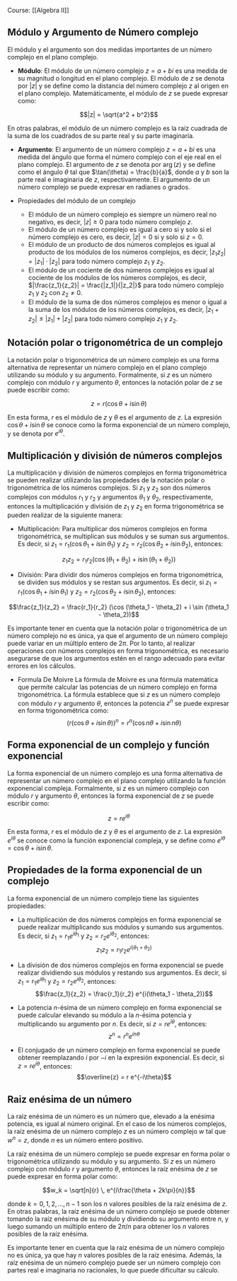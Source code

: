 Course: [[Algebra II]]

## Módulo y Argumento de Número complejo

El módulo y el argumento son dos medidas importantes de un número complejo en el plano complejo.

- **Módulo**: El módulo de un número complejo $z = a + bi$ es una medida de su magnitud o longitud en el plano complejo. El módulo de $z$ se denota por $|z|$ y se define como la distancia del número complejo $z$ al origen en el plano complejo. Matemáticamente, el módulo de $z$ se puede expresar como:

$$|z| = \sqrt{a^2 + b^2}$$

En otras palabras, el módulo de un número complejo es la raíz cuadrada de la suma de los cuadrados de su parte real y su parte imaginaria.

- **Argumento**: El argumento de un número complejo $z = a + bi$ es una medida del ángulo que forma el número complejo con el eje real en el plano complejo. El argumento de $z$ se denota por $\operatorname{arg}(z)$ y se define como el ángulo $\theta$ tal que $\tan(\theta) = \frac{b}{a}$, donde $a$ y $b$ son la parte real e imaginaria de $z$, respectivamente. El argumento de un número complejo se puede expresar en radianes o grados.

- Propiedades del módulo de un complejo
	- El módulo de un número complejo es siempre un número real no negativo, es decir, $|z| \geq 0$ para todo número complejo $z$.
	- El módulo de un número complejo es igual a cero si y solo si el número complejo es cero, es decir, $|z| = 0$ si y solo si $z = 0$.
	- El módulo de un producto de dos números complejos es igual al producto de los módulos de los números complejos, es decir, $|z_1 z_2| = |z_1| \cdot |z_2|$ para todo número complejo $z_1$ y $z_2$.
	- El módulo de un cociente de dos números complejos es igual al cociente de los módulos de los números complejos, es decir, $|\frac{z_1}{z_2}| = \frac{|z_1|}{|z_2|}$ para todo número complejo $z_1$ y $z_2$ con $z_2 \neq 0$.
	- El módulo de la suma de dos números complejos es menor o igual a la suma de los módulos de los números complejos, es decir, $|z_1 + z_2| \leq |z_1| + |z_2|$ para todo número complejo $z_1$ y $z_2$.
    

## Notación polar o trigonométrica de un complejo
La notación polar o trigonométrica de un número complejo es una forma alternativa de representar un número complejo en el plano complejo utilizando su módulo y su argumento. Formalmente, si $z$ es un número complejo con módulo $r$ y argumento $\theta$, entonces la notación polar de $z$ se puede escribir como:

$$z = r(\cos \theta + i \sin \theta)$$

En esta forma, $r$ es el módulo de $z$ y $\theta$ es el argumento de $z$. La expresión $\cos \theta + i \sin \theta$ se conoce como la forma exponencial de un número complejo, y se denota por $e^{i\theta}$.

## Multiplicación y división de números complejos
La multiplicación y división de números complejos en forma trigonométrica se pueden realizar utilizando las propiedades de la notación polar o trigonométrica de los números complejos. Si $z_1$ y $z_2$ son dos números complejos con módulos $r_1$ y $r_2$ y argumentos $\theta_1$ y $\theta_2$, respectivamente, entonces la multiplicación y división de $z_1$ y $z_2$ en forma trigonométrica se pueden realizar de la siguiente manera:

- Multiplicación: Para multiplicar dos números complejos en forma trigonométrica, se multiplican sus módulos y se suman sus argumentos. Es decir, si $z_1 = r_1(\cos \theta_1 + i \sin \theta_1)$ y $z_2 = r_2(\cos \theta_2 + i \sin \theta_2)$, entonces:

$$z_1 z_2 = r_1 r_2 (\cos (\theta_1 + \theta_2) + i \sin (\theta_1 + \theta_2))$$

- División: Para dividir dos números complejos en forma trigonométrica, se dividen sus módulos y se restan sus argumentos. Es decir, si $z_1 = r_1(\cos \theta_1 + i \sin \theta_1)$ y $z_2 = r_2(\cos \theta_2 + i \sin \theta_2)$, entonces:

$$\frac{z_1}{z_2} = \frac{r_1}{r_2} (\cos (\theta_1 - \theta_2) + i \sin (\theta_1 - \theta_2))$$

Es importante tener en cuenta que la notación polar o trigonométrica de un número complejo no es única, ya que el argumento de un número complejo puede variar en un múltiplo entero de $2\pi$. Por lo tanto, al realizar operaciones con números complejos en forma trigonométrica, es necesario asegurarse de que los argumentos estén en el rango adecuado para evitar errores en los cálculos.

- Formula De Moivre
    La fórmula de Moivre es una fórmula matemática que permite calcular las potencias de un número complejo en forma trigonométrica. La fórmula establece que si $z$ es un número complejo con módulo $r$ y argumento $\theta$, entonces la potencia $z^n$ se puede expresar en forma trigonométrica como:$$(r(\cos \theta + i \sin \theta))^n = r^n (\cos n\theta + i \sin n\theta)$$

## Forma exponencial de un complejo y función exponencial
La forma exponencial de un número complejo es una forma alternativa de representar un número complejo en el plano complejo utilizando la función exponencial compleja. Formalmente, si $z$ es un número complejo con módulo $r$ y argumento $\theta$, entonces la forma exponencial de $z$ se puede escribir como:

$$z = r e^{i\theta}$$

En esta forma, $r$ es el módulo de $z$ y $\theta$ es el argumento de $z$. La expresión $e^{i\theta}$ se conoce como la función exponencial compleja, y se define como $e^{i\theta} = \cos \theta + i \sin \theta$.

## Propiedades de la forma exponencial de un complejo
La forma exponencial de un número complejo tiene las siguientes propiedades:

- La multiplicación de dos números complejos en forma exponencial se puede realizar multiplicando sus módulos y sumando sus argumentos. Es decir, si $z_1 = r_1 e^{i\theta_1}$ y $z_2 = r_2 e^{i\theta_2}$, entonces:$$z_1 z_2 = r_1 r_2 e^{i(\theta_1 + \theta_2)}$$

- La división de dos números complejos en forma exponencial se puede realizar dividiendo sus módulos y restando sus argumentos. Es decir, si $z_1 = r_1 e^{i\theta_1}$ y $z_2 = r_2 e^{i\theta_2}$, entonces:$$\frac{z_1}{z_2} = \frac{r_1}{r_2} e^{i(\theta_1 - \theta_2)}$$

- La potencia $n$-ésima de un número complejo en forma exponencial se puede calcular elevando su módulo a la $n$-ésima potencia y multiplicando su argumento por $n$. Es decir, si $z = r e^{i\theta}$, entonces:$$z^n = r^n e^{i n\theta}$$

- El conjugado de un número complejo en forma exponencial se puede obtener reemplazando $i$ por $-i$ en la expresión exponencial. Es decir, si $z = r e^{i\theta}$, entonces:$$\overline{z} = r e^{-i\theta}$$

## Raiz enésima de un número
La raíz enésima de un número es un número que, elevado a la enésima potencia, es igual al número original. En el caso de los números complejos, la raíz enésima de un número complejo $z$ es un número complejo $w$ tal que $w^n = z$, donde $n$ es un número entero positivo.

La raíz enésima de un número complejo se puede expresar en forma polar o trigonométrica utilizando su módulo y su argumento. Si $z$ es un número complejo con módulo $r$ y argumento $\theta$, entonces la raíz enésima de $z$ se puede expresar en forma polar como:

$$w_k = \sqrt[n]{r} \, e^{i\frac{\theta + 2k\pi}{n}}$$

donde $k = 0, 1, 2, \ldots, n-1$ son los $n$ valores posibles de la raíz enésima de $z$. En otras palabras, la raíz enésima de un número complejo se puede obtener tomando la raíz enésima de su módulo y dividiendo su argumento entre $n$, y luego sumando un múltiplo entero de $2\pi/n$ para obtener los $n$ valores posibles de la raíz enésima.

Es importante tener en cuenta que la raíz enésima de un número complejo no es única, ya que hay $n$ valores posibles de la raíz enésima. Además, la raíz enésima de un número complejo puede ser un número complejo con partes real e imaginaria no racionales, lo que puede dificultar su cálculo.
